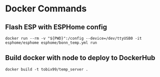 # Docker Commands
## Flash ESP with ESPHome config
```docker run --rm -v "${PWD}":/config --device=/dev/ttyUSB0 -it esphome/esphome esphome/bonn_temp.yml run```

## Build docker with node to deploy to DockerHub
```docker build -t tobix99/temp_server .```